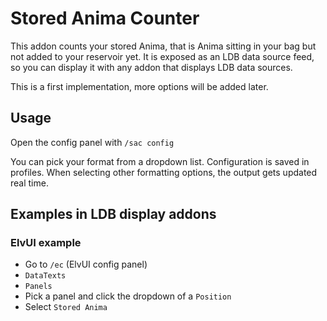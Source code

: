# Stored Anima Counter

This addon counts your stored Anima, that is Anima sitting in your bag but not added to your reservoir yet. It is exposed as an LDB data source feed, so you can display it with any addon that displays LDB data sources.

This is a first implementation, more options will be added later.

## Usage

Open the config panel with `/sac config`

You can pick your format from a dropdown list. Configuration is saved in profiles. When selecting other formatting options, the output gets updated real time.

## Examples in LDB display addons

### ElvUI example

* Go to `/ec` (ElvUI config panel)
* `DataTexts`
* `Panels`
* Pick a panel and click the dropdown of a `Position`
* Select `Stored Anima`